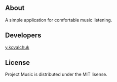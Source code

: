  ## About
 
A simple application for comfortable music listening.
 
 ## Developers
 
[y.kovalchuk](https://github.com/job-space)

## License

Project Music is distributed under the MIT lisense.
